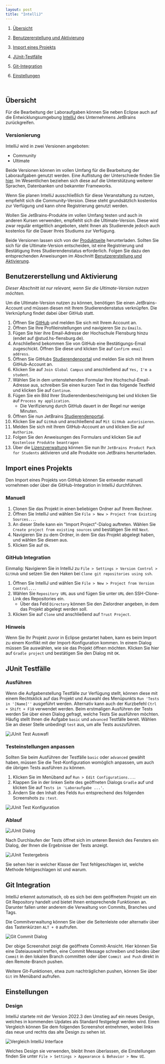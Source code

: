 ```yaml
---
layout: post
title: "IntelliJ"
---
```


1. [Übersicht](#übersicht)

2. [Benutzererstellung und Aktivierung](#benutzererstellung-und-Aktivierung)

3. [Import eines Projekts](#import-eines-projekts)

4. [JUnit-Testfälle](#junit-testfälle)

5. [Git-Integration](#git-integration)

6. [Einstellungen](#einstellungen)


<br/>

## Übersicht
Für die Bearbeitung der Laboraufgaben können Sie neben Eclipse auch auf die Entwicklungsumgebung [IntelliJ](https://www.jetbrains.com/de-de/idea/) des Unternehmens JetBrains zurückgreifen.

### Versionierung
IntelliJ wird in zwei Versionen angeboten:

- Community
- Ultimate

Beide Versionen können im vollen Umfang für die Bearbeitung der Laboraufgaben genutzt werden.
Eine Auflistung der Unterschiede finden Sie [hier](https://www.jetbrains.com/de-de/idea/).
Im Wesentlichen beziehen sich diese auf die Unterstützung weiterer Sprachen, Datenbanken und bekannter Frameworks.

Wenn Sie planen IntelliJ ausschließlich für diese Veranstaltung zu nutzen, empfiehlt sich die Community-Version.
Diese steht grundsätzlich kostenlos zur Verfügung und kann ohne Registrierung genutzt werden. 

Wollen Sie JetBrains-Produkte im vollen Umfang testen und auch in anderen Kursen verwenden, empfiehlt sich die Ultimate-Version. 
Diese wird zwar regulär entgeltlich angeboten, steht Ihnen als Studierende jedoch auch kostenlos für die Dauer Ihres Studiums zur Verfügung. 

Beide Versionen lassen sich von der [Produktseite](https://www.jetbrains.com/de-de/idea/) herunterladen.
Sollten Sie sich für die Ultimate-Version entscheiden, ist eine Registrierung und Bestätigung Ihres Studierendenstatus erforderlich. 
Folgen Sie dazu den entsprechenden Anweisungen im Abschnitt [Benutzererstellung und Aktivierung](#benutzererstellung-und-Aktivierung). 

## Benutzererstellung und Aktivierung
*Dieser Abschnitt ist nur relevant, wenn Sie die Ultimate-Version nutzen möchten.*

Um die Ultimate-Version nutzen zu können, benötigen Sie einen JetBrains-Account und müssen diesen mit Ihrem Studierendenstatus verknüpfen.
Die Verknüpfung findet dabei über GitHub statt.

1. Öffnen Sie [GitHub](https://github.com/) und melden Sie sich mit Ihrem Account an.
2. Öffnen Sie Ihre Profileinstellungen und navigieren Sie zu `Emails`.
3. Fügen Sie hier ihre Email-Adresse der Hochschule Flensburg hinzu (endet auf @stud.hs-flensburg.de).
4. Anschließend bekommen Sie von GitHub eine Bestätigungs-Email zugeschickt. Öffnen Sie diese und klicken Sie auf `Confirm email address`.
5. Öffnen Sie GitHubs [Studierendenportal](https://education.github.com/) und melden Sie sich mit Ihrem GitHub-Account an.
6. Klicken Sie auf `Join Global Campus` und anschließend auf `Yes, I'm a student`. 
7. Wählen Sie in dem untenstehenden Formular Ihre Hochschul-Email-Adresse aus, schreiben Sie einen kurzen Text in das folgende Textfeld und klicken Sie auf `Continue`.
8. Fügen Sie ein Bild Ihrer Studierendenbescheinigung bei und klicken Sie auf `Process my application`.
    - Die Verifizierung durch GitHub dauert in der Regel nur wenige Minuten.
9. Öffnen Sie nun JetBrains [Studierendenportal](https://www.jetbrains.com/shop/eform/students).
10. Klicken Sie auf `GitHub` und anschließend auf `Mit GitHub autorisieren`.
11. Melden Sie sich mit Ihrem GitHub-Account an und klicken Sie auf `Authorize`.
12. Folgen Sie den Anweisungen des Formulars und klicken Sie auf `Kostenlose Produkte beantragen`
13. Über die [Lizenzverwaltung](https://account.jetbrains.com/licenses) können Sie nun Ihr `JetBrains Product Pack for Students` aktivieren und alle Produkte von JetBrains herunterladen.

## Import eines Projekts
Den Import eines Projekts von GitHub können Sie entweder manuell vornehmen oder über die GitHub-Integration in IntelliJ durchführen.

### Manuell
1. Clonen Sie das Projekt in einen beliebigen Ordner auf Ihrem Rechner.
2. Öffnen Sie IntelliJ und wählen Sie `File > New > Project from Existing Sources...`.
3. An dieser Stelle kann ein "Import Project"-Dialog auftreten. Wählen Sie `Create project from existing sources` und bestätigen Sie mit `Next`.
4. Navigieren Sie zu dem Ordner, in dem Sie das Projekt abgelegt haben, und wählen Sie diesen aus.
5. Klicken Sie auf `Ok`.

### GitHub Integration
Einmalig: Navigieren Sie in IntelliJ zu `File > Settings > Version Control > GitHub` und setzen Sie den Haken bei `Clone git repositories using ssh`.
1. Öffnen Sie IntelliJ und wählen Sie `File > New > Project from Version Control...`.
2. Wählen Sie `Repository URL` aus und fügen Sie unter `URL` den SSH-Clone-Link des Repositories ein.
   - Über das Feld `Directory` können Sie den Zielordner angeben, in dem das Projekt abgelegt werden soll.
3. Klicken Sie auf `Clone` und anschließend auf `Trust Project`.

### Hinweis
Wenn Sie Ihr Projekt zuvor in Eclipse gestartet haben, kann es beim Import zu einem Konflikt mit der Import-Konfiguration kommen. 
In einem Dialog müssen Sie auswählen, wie sie das Projekt öffnen möchten.
Klicken Sie hier auf `Gradle project` und bestätigen Sie den Dialog mit `OK`. 

## JUnit Testfälle
### Ausführen
Wenn die Aufgabenstellung Testfälle zur Verfügung stellt, können diese mit einem Rechtsklick auf das Projekt und Auswahl des Menüpunkts `Run 'Tests in '[Name]''` ausgeführt werden. 
Alternativ kann auch der Kurzbefehl `Ctrl + Shift + F10` verwendet werden.
Beim erstmaligen Ausführen der Tests werden Sie über einen Dialog gefragt, welche Tests Sie ausführen möchten. 
Häufig stellt Ihnen die Aufgabe `basic` und `advanced` Testfälle bereit. 
Wählen Sie an dieser Stelle unbedingt `test` aus, um alle Tests auszuführen. 

![JUnit Test Auswafl](images/intellij/junit-test-selection.png)

### Testeinstellungen anpassen
Sollten Sie beim Ausführen der Testfälle `basic` oder `advanced` gewählt haben, müssen Sie die Test-Konfiguration womöglich anpassen, um auch die übrigen Tests ausführen zu können. 

1. Klicken Sie im Menüband auf `Run > Edit Configurations...`.
2. Klappen Sie in der linken Seite des geöffneten Dialogs `Gradle` auf und klicken Sie auf `Tests in 'Laboraufgabe ...'`.
3. Ändern Sie den Inhalt des Felds `Run` entsprechend des folgenden Screenshots zu `:test`. 

![JUnit Test Konfiguration](images/intellij/junit-test-configuration.png)


### Ablauf
![JUnit Dialog](images/intellij/junit-run-tests-dialog.png)

Nach Durchlaufen der Tests öffnet sich im unteren Bereich des Fensters ein Dialog, der Ihnen die Ergebnisse der Tests anzeigt.

![JUnit Testergebnis](images/intellij/junit-test-result.png)

Sie sehen hier in welcher Klasse der Test fehlgeschlagen ist, welche Methode fehlgeschlagen ist und warum.

## Git Integration
IntelliJ erkennt automatisch, ob es sich bei dem geöffnetem Projekt um ein Git Repository handelt und bietet Ihnen entsprechende Funktionen an. 
Darunter fallen unter anderem die Verwaltung von Commits, Branches und Tags. 

Die Commitverwaltung können Sie über die Seitenleiste oder alternativ über das Tastenkürzen `ALT + 0` aufrufen.

![Git Commit Dialog](images/intellij/git-commit-dialog.png)

Der obige Screenshot zeigt die geöffnete Commit-Ansicht. 
Hier können Sie eine Dateiauswahl treffen, eine Commit Message schreiben und beides über `Commit` in den lokalen Branch committen oder über `Commit and Push` direkt in den Remote-Branch pushen.

Weitere Git-Funktionen, etwa zum nachträglichen pushen, können Sie über `Git` im Menüband aufrufen.


## Einstellungen
### Design
IntelliJ startete mit der Version 2022.3 den Umstieg auf ein neues Design, welches in kommenden Updates als Standard festgelegt werden wird. 
Einen Vergleich können Sie dem folgenden Screenshot entnehmen, wobei links das neue und rechts das alte Design zu sehen ist. 

![Vergleich IntelliJ Interface](images/intellij/intellij-layout-comparison.png)

Welches Design sie verwenden, bleibt Ihnen überlassen, die Einstellungen finden Sie unter `File > Settings > Appearance & Behavior > New UI`.